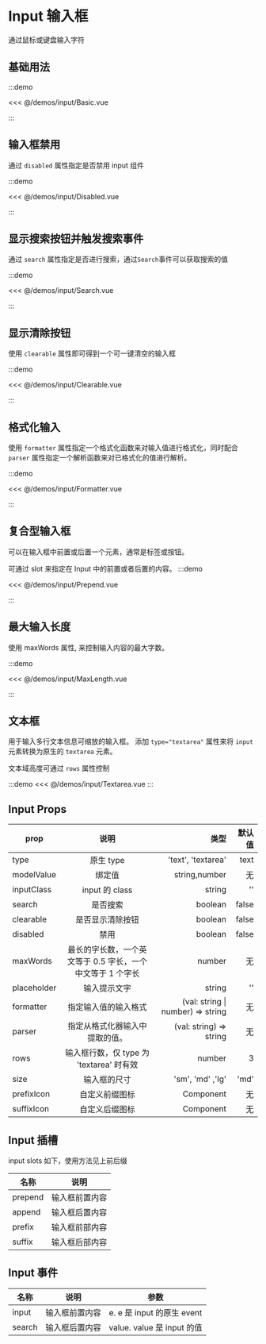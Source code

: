 # Input 输入框

通过鼠标或键盘输入字符

## 基础用法

:::demo

<<< @/demos/input/Basic.vue

:::

## 输入框禁用

通过 `disabled` 属性指定是否禁用 input 组件

:::demo

<<< @/demos/input/Disabled.vue

:::

## 显示搜索按钮并触发搜索事件

通过 `search` 属性指定是否进行搜索，通过`Search`事件可以获取搜索的值

:::demo

<<< @/demos/input/Search.vue

:::

## 显示清除按钮

使用 `clearable` 属性即可得到一个可一键清空的输入框

:::demo

<<< @/demos/input/Clearable.vue

:::

## 格式化输入

使用 `formatter` 属性指定一个格式化函数来对输入值进行格式化，同时配合 `parser` 属性指定一个解析函数来对已格式化的值进行解析。

:::demo

<<< @/demos/input/Formatter.vue

:::

## 复合型输入框

可以在输入框中前置或后置一个元素，通常是标签或按钮。

可通过 slot 来指定在 Input 中的前置或者后置的内容。
:::demo

<<< @/demos/input/Prepend.vue

:::

## 最大输入长度

使用 maxWords 属性, 来控制输入内容的最大字数。

:::demo

<<< @/demos/input/MaxLength.vue

:::

## 文本框

用于输入多行文本信息可缩放的输入框。 添加 `type="textarea"` 属性来将 `input` 元素转换为原生的 `textarea` 元素。<br/>

文本域高度可通过 `rows` 属性控制

:::demo
<<< @/demos/input/Textarea.vue
:::

## Input Props

| prop        |                            说明                            |                              类型 | 默认值 |
| ----------- | :--------------------------------------------------------: | --------------------------------: | -----: |
| type        |                         原生 type                          |                'text', 'textarea' |   text |
| modelValue  |                           绑定值                           |                     string,number |     无 |
| inputClass  |                       input 的 class                       |                            string |     '' |
| search      |                          是否搜索                          |                           boolean |  false |
| clearable   |                      是否显示清除按钮                      |                           boolean |  false |
| disabled    |                            禁用                            |                           boolean |  false |
| maxWords    | 最长的字长数，一个英文等于 0.5 字长，一个中文等于 1 个字长 |                            number |     无 |
| placeholder |                        输入提示文字                        |                            string |     '' |
| formatter   |                    指定输入值的输入格式                    | (val: string \| number) => string |     无 |
| parser      |               指定从格式化器输入中提取的值。               |           (val: string) => string |     无 |
| rows        |          输入框行数，仅 type 为 'textarea' 时有效          |                            number |      3 |
| size        |                        输入框的尺寸                        |                  'sm', 'md' ,'lg' |   'md' |
| prefixIcon  |                       自定义前缀图标                       |                         Component |     无 |
| suffixIcon  |                       自定义后缀图标                       |                         Component |     无 |

## Input 插槽

input slots 如下，使用方法见上前后缀

| 名称    |      说明      |
| ------- | :------------: |
| prepend | 输入框前置内容 |
| append  | 输入框后置内容 |
| prefix  | 输入框前部内容 |
| suffix  | 输入框后部内容 |

## Input 事件

| 名称   |      说明      |            参数            |
| ------ | :------------: | :------------------------: |
| input  | 输入框前置内容 | e. e 是 input 的原生 event |
| search | 输入框后置内容 | value. value 是 input 的值 |
